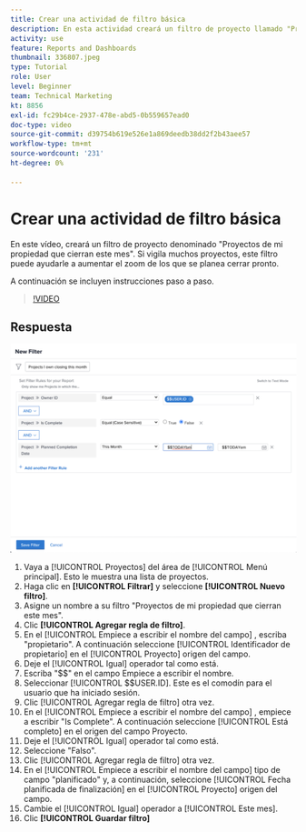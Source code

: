 ```yaml
---
title: Crear una actividad de filtro básica
description: En esta actividad creará un filtro de proyecto llamado "Proyectos de mi propiedad que cierran este mes".
activity: use
feature: Reports and Dashboards
thumbnail: 336807.jpeg
type: Tutorial
role: User
level: Beginner
team: Technical Marketing
kt: 8856
exl-id: fc29b4ce-2937-478e-abd5-0b559657ead0
doc-type: video
source-git-commit: d39754b619e526e1a869deedb38dd2f2b43aee57
workflow-type: tm+mt
source-wordcount: '231'
ht-degree: 0%

---
```


# Crear una actividad de filtro básica

En este vídeo, creará un filtro de proyecto denominado &quot;Proyectos de mi propiedad que cierran este mes&quot;. Si vigila muchos proyectos, este filtro puede ayudarle a aumentar el zoom de los que se planea cerrar pronto.

A continuación se incluyen instrucciones paso a paso.

>[!VIDEO](https://video.tv.adobe.com/v/336807/?quality=12)

## Respuesta

![Imagen de la pantalla para crear un nuevo filtro](assets/basic-filter-activity-updated-6-15-21.png)

1. Vaya a [!UICONTROL Proyectos] del área de [!UICONTROL Menú principal]. Esto le muestra una lista de proyectos.
1. Haga clic en **[!UICONTROL Filtrar]** y seleccione **[!UICONTROL Nuevo filtro]**.
1. Asigne un nombre a su filtro &quot;Proyectos de mi propiedad que cierran este mes&quot;.
1. Clic **[!UICONTROL Agregar regla de filtro]**.
1. En el [!UICONTROL Empiece a escribir el nombre del campo] , escriba &quot;propietario&quot;. A continuación seleccione [!UICONTROL Identificador de propietario] en el [!UICONTROL Proyecto] origen del campo.
1. Deje el [!UICONTROL Igual] operador tal como está.
1. Escriba &quot;$$&quot; en el campo Empiece a escribir el nombre.
1. Seleccionar [!UICONTROL $$USER.ID]. Este es el comodín para el usuario que ha iniciado sesión.
1. Clic [!UICONTROL Agregar regla de filtro] otra vez.
1. En el [!UICONTROL Empiece a escribir el nombre del campo] , empiece a escribir &quot;Is Complete&quot;. A continuación seleccione [!UICONTROL Está completo] en el origen del campo Proyecto.
1. Deje el [!UICONTROL Igual] operador tal como está.
1. Seleccione &quot;Falso&quot;.
1. Clic [!UICONTROL Agregar regla de filtro] otra vez.
1. En el [!UICONTROL Empiece a escribir el nombre del campo] tipo de campo &quot;planificado&quot; y, a continuación, seleccione [!UICONTROL Fecha planificada de finalización] en el [!UICONTROL Proyecto] origen del campo.
1. Cambie el [!UICONTROL Igual] operador a [!UICONTROL Este mes].
1. Clic **[!UICONTROL Guardar filtro]**
